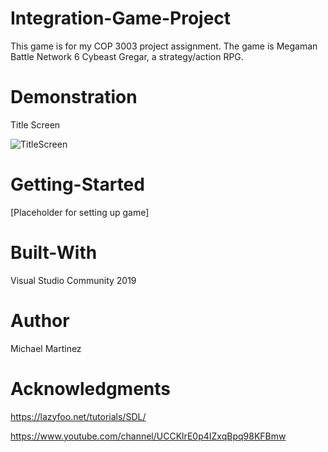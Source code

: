 # Integration-Game-Project
This game is for my COP 3003 project assignment. The game is Megaman Battle Network 6 Cybeast Gregar, a strategy/action RPG.

# Demonstration
Title Screen

![TitleScreen](https://user-images.githubusercontent.com/62119636/139610430-633a53f0-bcbf-47a3-945a-833cc9d71795.gif)


# Getting-Started
[Placeholder for setting up game]

# Built-With
Visual Studio Community 2019

# Author
Michael Martinez

# Acknowledgments
https://lazyfoo.net/tutorials/SDL/

https://www.youtube.com/channel/UCCKlrE0p4IZxqBpq98KFBmw
